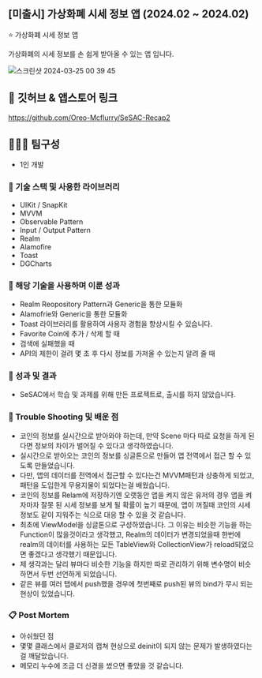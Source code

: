 ## [미출시] 가상화폐 시세 정보 앱 (2024.02 ~ 2024.02)

<aside>
⭐ 가상화폐 시세 정보 앱
  
가상화폐의 시세 정보를 손 쉽게 받아올 수 있는 앱 입니다.

</aside>

![스크린샷 2024-03-25 00 39 45](https://github.com/Oreo-Mcflurry/SeSAC-Recap2/assets/96654328/712ea984-61d2-4538-b36d-3b526996d8da)

## 🔗 깃허브 & 앱스토어 링크

https://github.com/Oreo-Mcflurry/SeSAC-Recap2

## 🧑‍🤝‍🧑 팀구성

- 1인 개발

### 🔨 기술 스택 및 사용한 라이브러리

- UIKit / SnapKit
- MVVM
- Observable Pattern
- Input / Output Pattern
- Realm
- Alamofire
- Toast
- DGCharts

### 👏 해당 기술을 사용하며 이룬 성과

- Realm Reopository Pattern과 Generic을 통한 모듈화
- Alamofrie와 Generic을 통한 모듈화
- Toast 라이브러리를 활용하여 사용자 경험을 향상시킬 수 있습니다.
- Favorite Coin에 추가 / 삭제 할 때
- 검색에 실패했을 때
- API의 제한이 걸려 몇 초 후 다시 정보를 가져올 수 있는지 알려 줄 때

### 📝 성과 및 결과

- SeSAC에서 학습 및 과제를 위해 만든 프로젝트로, 출시를 하지 않았습니다.

### 🌠 Trouble Shooting 및 배운 점

- 코인의 정보를 실시간으로 받아와야 하는데, 만약 Scene 마다 따로 요청을 하게 된다면 정보의 차이가 벌어질 수 있다고 생각하였습니다.
- 실시간으로 받아오는 코인의 정보를 싱글톤으로 만들어 앱 전역에서 접근 할 수 있도록 만들었습니다.
- 다만, 앱의 데이터를 전역에서 접근할 수 있다는건 MVVM패턴과 상충하게 되었고, 패턴을 도입한게 무용지물이 되었다는걸 배웠습니다.
- 코인의 정보를 Relam에 저장하기엔 오랫동안 앱을 켜지 않은 유저의 경우 앱을 켜자마자 잘못 된 시세 정보를 보게 될 확률이 높기 때문에, 앱이 꺼질때 코인의 시세 정보도 같이 지워주는 식으로 대응 할 수 있을 것 같습니다.
- 최초에 ViewModel을 싱글톤으로 구성하였습니다. 그 이유는 비슷한 기능을 하는 Function이 많을것이라고 생각했고, Realm의 데이터가 변경되었을때 한번에 realm의 데이터를 사용하는 모든 TableView와 CollectionView가 reload되었으면 좋겠다고 생각했기 때문입니다.
- 제 생각과는 달리 뷰마다 비슷한 기능을 하지만 따로 관리하기 위해 변수명이 비슷하면서 두번 선언하게 되었습니다. 
- 같은 뷰를 여러 탭에서 push했을 경우에 첫번째로 push된 뷰의 bind가 무시 되는 현상이 있었습니다.

### 📋 Post Mortem

- 아쉬웠던 점
- 몇몇 클래스에서 클로저의 캡쳐 현상으로 deinit이 되지 않는 문제가 발생하였다는걸 깨달았습니다.
- 메모리 누수에 조금 더 신경을 썼으면 좋았을 것 같습니다.
